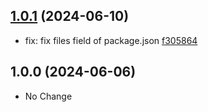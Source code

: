 ## [1.0.1](https://github.com/tomjs/vscode/compare/vscode-types%401.0.0...vscode-types%401.0.1) (2024-06-10)

- fix: fix files field of package.json [f305864](https://github.com/tomjs/vscode/commit/f305864)

## 1.0.0 (2024-06-06)

- No Change
